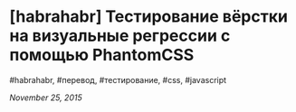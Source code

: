 # [habrahabr] Тестирование вёрстки на визуальные регрессии с помощью PhantomCSS

#habrahabr, #перевод, #тестирование, #css, #javascript

_November 25, 2015_

<script type="text/javascript">
	(function () {
		window.location.href = 'http://habrahabr.ru/post/271379/';
	})(window);
</script>